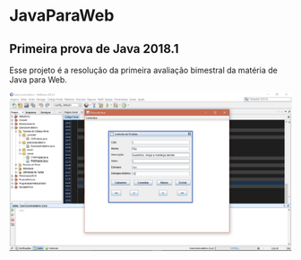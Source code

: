# JavaParaWeb

Primeira prova de Java 2018.1
-----------------
Esse projeto é a resolução da primeira avaliação bimestral da matéria de Java para Web.

![IMG](../prints/prova1.png "Print do Resultado")

